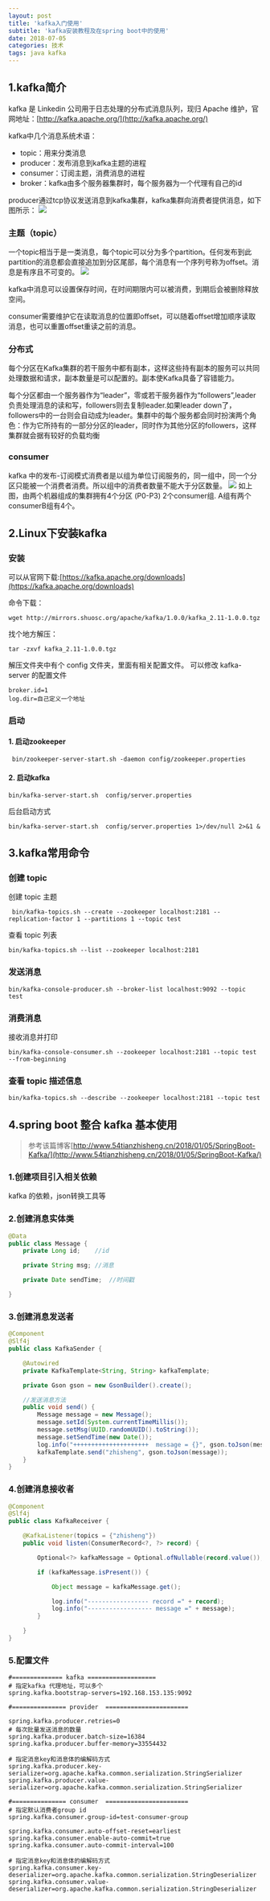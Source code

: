 ```yaml
---
layout: post
title: 'kafka入门使用'
subtitle: 'kafka安装教程及在spring boot中的使用'
date: 2018-07-05
categories: 技术
tags: java kafka
---
```


## 1.kafka简介
kafka 是 Linkedin 公司用于日志处理的分布式消息队列，现归 Apache 维护，官网地址：[http://kafka.apache.org/](http://kafka.apache.org/)

kafka中几个消息系统术语：
* topic：用来分类消息
* producer：发布消息到kafka主题的进程
* consumer：订阅主题，消费消息的进程
* broker：kafka由多个服务器集群时，每个服务器为一个代理有自己的id

producer通过tcp协议发送消息到kafka集群，kafka集群向消费者提供消息，如下图所示：
![](http://www.aboutyun.com/data/attachment/forum/201505/02/225851j2s4eq67aq9llaol.png)

### 主题（topic）

一个topic相当于是一类消息，每个topic可以分为多个partition。任何发布到此partition的消息都会直接追加到分区尾部，每个消息有一个序列号称为offset。消息是有序且不可变的。
![](http://www.aboutyun.com/data/attachment/forum/201505/02/225851kqq1pnqbq81kblln.png)

kafka中消息可以设置保存时间，在时间期限内可以被消费，到期后会被删除释放空间。

consumer需要维护它在读取消息的位置即offset，可以随着offset增加顺序读取消息，也可以重置offset重读之前的消息。

### 分布式

每个分区在Kafka集群的若干服务中都有副本，这样这些持有副本的服务可以共同处理数据和请求，副本数量是可以配置的。副本使Kafka具备了容错能力。

每个分区都由一个服务器作为“leader”，零或若干服务器作为“followers”,leader负责处理消息的读和写，followers则去复制leader.如果leader down了，followers中的一台则会自动成为leader。集群中的每个服务都会同时扮演两个角色：作为它所持有的一部分分区的leader，同时作为其他分区的followers，这样集群就会据有较好的负载均衡

### consumer

kafka 中的发布-订阅模式消费者是以组为单位订阅服务的，同一组中，同一个分区只能被一个消费者消费。所以组中的消费者数量不能大于分区数量。
![](http://www.aboutyun.com/data/attachment/forum/201505/02/225852ng3ur3gmtc9v489o.png)
如上图，由两个机器组成的集群拥有4个分区 (P0-P3) 2个consumer组. A组有两个consumerB组有4个。

## 2.Linux下安装kafka

### 安装
可以从官网下载:[https://kafka.apache.org/downloads](https://kafka.apache.org/downloads)

命令下载：
```
wget http://mirrors.shuosc.org/apache/kafka/1.0.0/kafka_2.11-1.0.0.tgz
```
找个地方解压：
```
tar -zxvf kafka_2.11-1.0.0.tgz
```
解压文件夹中有个 config 文件夹，里面有相关配置文件。
可以修改 kafka-server 的配置文件
```
broker.id=1
log.dir=自己定义一个地址
```
### 启动

#### 1. 启动zookeeper

```
 bin/zookeeper-server-start.sh -daemon config/zookeeper.properties
```
#### 2. 启动kafka

```
bin/kafka-server-start.sh  config/server.properties
```
后台启动方式
```
bin/kafka-server-start.sh  config/server.properties 1>/dev/null 2>&1 &
```
## 3.kafka常用命令

### 创建 topic

创建 topic 主题
```
 bin/kafka-topics.sh --create --zookeeper localhost:2181 --replication-factor 1 --partitions 1 --topic test
```
查看 topic 列表
```
bin/kafka-topics.sh --list --zookeeper localhost:2181
```
### 发送消息

```
bin/kafka-console-producer.sh --broker-list localhost:9092 --topic test
```
### 消费消息

接收消息并打印
```
bin/kafka-console-consumer.sh --zookeeper localhost:2181 --topic test --from-beginning
``` 

### 查看 topic 描述信息

```
bin/kafka-topics.sh --describe --zookeeper localhost:2181 --topic test
```

## 4.spring boot 整合 kafka 基本使用
> 参考该篇博客[http://www.54tianzhisheng.cn/2018/01/05/SpringBoot-Kafka/](http://www.54tianzhisheng.cn/2018/01/05/SpringBoot-Kafka/)

### 1.创建项目引入相关依赖

kafka 的依赖，json转换工具等

### 2.创建消息实体类
```java
@Data
public class Message {
    private Long id;    //id

    private String msg; //消息

    private Date sendTime;  //时间戳

}
```

### 3.创建消息发送者
```java
@Component
@Slf4j
public class KafkaSender {

    @Autowired
    private KafkaTemplate<String, String> kafkaTemplate;

    private Gson gson = new GsonBuilder().create();

    //发送消息方法
    public void send() {
        Message message = new Message();
        message.setId(System.currentTimeMillis());
        message.setMsg(UUID.randomUUID().toString());
        message.setSendTime(new Date());
        log.info("+++++++++++++++++++++  message = {}", gson.toJson(message));
        kafkaTemplate.send("zhisheng", gson.toJson(message));
    }
}
```

### 4.创建消息接收者
```java
@Component
@Slf4j
public class KafkaReceiver {

    @KafkaListener(topics = {"zhisheng"})
    public void listen(ConsumerRecord<?, ?> record) {

        Optional<?> kafkaMessage = Optional.ofNullable(record.value());

        if (kafkaMessage.isPresent()) {

            Object message = kafkaMessage.get();

            log.info("----------------- record =" + record);
            log.info("------------------ message =" + message);
        }

    }
}

```
### 5.配置文件

```
#============== kafka ===================
# 指定kafka 代理地址，可以多个
spring.kafka.bootstrap-servers=192.168.153.135:9092

#=============== provider  =======================

spring.kafka.producer.retries=0
# 每次批量发送消息的数量
spring.kafka.producer.batch-size=16384
spring.kafka.producer.buffer-memory=33554432

# 指定消息key和消息体的编解码方式
spring.kafka.producer.key-serializer=org.apache.kafka.common.serialization.StringSerializer
spring.kafka.producer.value-serializer=org.apache.kafka.common.serialization.StringSerializer

#=============== consumer  =======================
# 指定默认消费者group id
spring.kafka.consumer.group-id=test-consumer-group

spring.kafka.consumer.auto-offset-reset=earliest
spring.kafka.consumer.enable-auto-commit=true
spring.kafka.consumer.auto-commit-interval=100

# 指定消息key和消息体的编解码方式
spring.kafka.consumer.key-deserializer=org.apache.kafka.common.serialization.StringDeserializer
spring.kafka.consumer.value-deserializer=org.apache.kafka.common.serialization.StringDeserializer
```





